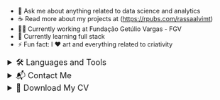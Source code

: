 - 💬 Ask me about anything related to data science and analytics
- ☕ Read more about my projects at (https://rpubs.com/rassaalvimt)
- 👨‍💻 Currently working at Fundação Getúlio Vargas - FGV
- 🌱 Currently learning full stack 
- ⚡ Fun fact: I ❤️ art and everything related to criativity

<details>
  <summary style="cursor: pointer; font-size: 18px;">
     🛠️ Languages and Tools
  </summary>
  <div style="display: inline-block; margin-top: 10px;">
    <img width="40" height="40" src="https://img.icons8.com/glassmorphism/48/database.png" alt="database"/>
    <img width="40" height="40" src="https://img.icons8.com/fluency/48/r-project.png" alt="r-project"/>
    <img width="40" height="40" src="https://img.icons8.com/fluency/48/mysql-logo.png" alt="mysql-logo"/>
    <img width="40" height="40" src="https://img.icons8.com/color/48/tableau-software.png" alt="tableau-software"/>
    <img width="40" height="40" src="https://img.icons8.com/fluency/48/python.png" alt="python"/>
    <img width="40" height="40" src="https://img.icons8.com/color/48/pycharm--v2.png" alt="pycharm--v2"/>
    <img width="40" height="40" src="https://img.icons8.com/color/48/visual-studio-code-2019.png" alt="visual-studio-code-2019"/>
    <img width="40" height="40" src="https://img.icons8.com/color/48/css3.png" alt="css3"/>
    <img width="40" height="40" src="https://img.icons8.com/color/48/html-5--v1.png" alt="html-5--v1"/>
    <img width="40" height="40" src="https://img.icons8.com/fluency/48/java-coffee-cup-logo.png" alt="java-coffee-cup-logo"/>
    <img width="40" height="40" src="https://img.icons8.com/nolan/64/php--v2.png" alt="php--v2"/>
    <img width="40" height="40" src="https://img.icons8.com/color/48/figma--v1.png" alt="figma--v1"/>
    <img width="40" height="40" src="https://img.icons8.com/color/48/moodle.png" alt="moodle"/>
   <img width="40" height="40" src="https://img.icons8.com/stickers/50/wordpress.png" alt="wordpress"/>
    <img width="40" height="40" src="https://img.icons8.com/external-tal-revivo-shadow-tal-revivo/24/external-elementor-the-wordpress-page-builder-a-simple-intuitive-drag-and-drop-interface-logo-shadow-tal-revivo.png" alt="external-elementor-the-wordpress-page-builder-a-simple-intuitive-drag-and-drop-interface-logo-shadow-tal-revivo"/>
  </div>
</details>

<details>
  <summary style="cursor: pointer; font-size: 18px;">
   📬 Contact Me
  </summary>
  <div style="display: inline-block; margin-top: 10px;">
    <a href="mailto:raissaalvimt@gmail.com" target="_blank">
      <img src="https://img.shields.io/badge/Gmail-D14836?style=for-the-badge&logo=gmail&logoColor=white" target="_blank"></a>
    <a href="https://www.linkedin.com/in/raissaalvimt/" target="_blank">
      <img src="https://img.shields.io/badge/-LinkedIn-%230077B5?style=for-the-badge&logo=linkedin&logoColor=white" target="_blank"></a> 
    <a href="https://wa.me/5561996781714" target="_blank">
      <img src="https://img.shields.io/badge/WhatsApp-%2325D366?style=for-the-badge&logo=whatsapp&logoColor=white" target="_blank"></a>
  </div>
</details>

<details>
  <summary style="cursor: pointer; font-size: 18px;">
    📄 Download My CV
  </summary>
  <div style="display: inline-block; margin-top: 10px;">
    <a href="https://github.com/raissaalvimt/CVpdf/raw/main/Raíssa_CV_Port_ (11) (3).pdf" download>      
      <img src="https://img.shields.io/badge/Download%20CV-007BFF?style=for-the-badge&logo=adobe&logoColor=white" alt="Download CV">
    </a>
  </div>
</details>


